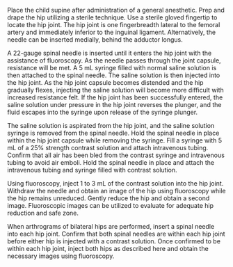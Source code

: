 Place the child supine after administration of a general anesthetic. Prep and drape the hip utilizing a sterile technique. Use a sterile gloved fingertip to locate the hip joint. The hip joint is one fingerbreadth lateral to the femoral artery and immediately inferior to the inguinal ligament. Alternatively, the needle can be inserted medially, behind the adductor longus.

A 22-gauge spinal needle is inserted until it enters the hip joint with the assistance of fluoroscopy. As the needle passes through the joint capsule, resistance will be met. A 5 mL syringe filled with normal saline solution is then attached to the spinal needle. The saline solution is then injected into the hip joint. As the hip joint capsule becomes distended and the hip gradually flexes, injecting the saline solution will become more difficult with increased resistance felt. If the hip joint has been successfully entered, the saline solution under pressure in the hip joint reverses the plunger, and the fluid escapes into the syringe upon release of the syringe plunger.

The saline solution is aspirated from the hip joint, and the saline solution syringe is removed from the spinal needle. Hold the spinal needle in place within the hip joint capsule while removing the syringe. Fill a syringe with 5 mL of a 25% strength contrast solution and attach intravenous tubing. Confirm that all air has been bled from the contrast syringe and intravenous tubing to avoid air emboli. Hold the spinal needle in place and attach the intravenous tubing and syringe filled with contrast solution.

Using fluoroscopy, inject 1 to 3 mL of the contrast solution into the hip joint. Withdraw the needle and obtain an image of the hip using fluoroscopy while the hip remains unreduced. Gently reduce the hip and obtain a second image. Fluoroscopic images can be utilized to evaluate for adequate hip reduction and safe zone.

When arthrograms of bilateral hips are performed, insert a spinal needle into each hip joint. Confirm that both spinal needles are within each hip joint before either hip is injected with a contrast solution. Once confirmed to be within each hip joint, inject both hips as described here and obtain the necessary images using fluoroscopy.